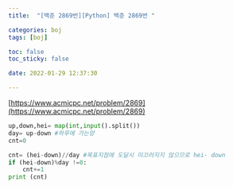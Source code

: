 ```yaml
---
title:  "[백준 2869번][Python] 백준 2869번 "

categories: boj
tags: [boj]

toc: false
toc_sticky: false

date: 2022-01-29 12:37:30

---
```

[https://www.acmicpc.net/problem/2869](https://www.acmicpc.net/problem/2869)

```python
up,down,hei= map(int,input().split())
day= up-down #하루에 가는양
cnt=0

cnt= (hei-down)//day #목표지점에 도달시 미끄러지지 않으므로 hei- down
if (hei-down)%day !=0:
    cnt+=1
print (cnt)
```